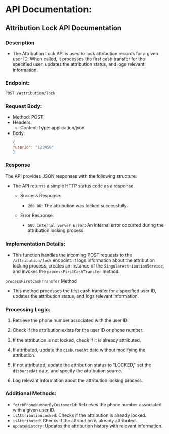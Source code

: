 # API Documentation: 
## Attribution Lock API Documentation

### Description
- The Attribution Lock API is used to lock attribution records for a given user ID. When called, it processes the first cash transfer for the specified user, updates the attribution status, and logs relevant information.

### Endpoint:
```plaintext
POST /attribution/lock
```

### Request Body:

- Method: POST
- Headers:
  * Content-Type: application/json
- Body:
  ```json
  {
  "userId": "123456"
  }
  ```

### Response 
The API provides JSON responses with the following structure:

- The API returns a simple HTTP status code as a response.
  - Success Response:
    - `200 OK`: The attribution was locked successfully.

  - Error Response:
    - `500 Internal Server Error`: An internal error occurred during the attribution locking process.

### Implementation Details:
- This function handles the incoming POST requests to the `/attribution/lock` endpoint. It logs information about the attribution locking process, creates an instance of the `SingularAttributionService`, and invokes the `processFirstCashTransfer` method.

`processFirstCashTransfer` Method
- This method processes the first cash transfer for a specified user ID, updates the attribution status, and logs relevant information.

### Processing Logic:
1. Retrieve the phone number associated with the user ID.

2. Check if the attribution exists for the user ID or phone number.

3. If the attribution is not locked, check if it is already attributed.

4. If attributed, update the `disbursedAt` date without modifying the attribution.

5. If not attributed, update the attribution status to "LOCKED," set the `disbursedAt` date, and specify the attribution source.

6. Log relevant information about the attribution locking process.

### Additional Methods: 
- `fetchPhoneNumberByCustomerId`: Retrieves the phone number associated with a given user ID.
- `isAttributionLocked`: Checks if the attribution is already locked.
- `isAttributed`: Checks if the attribution is already attributed.
- `updateHistory`: Updates the attribution history with relevant information.
